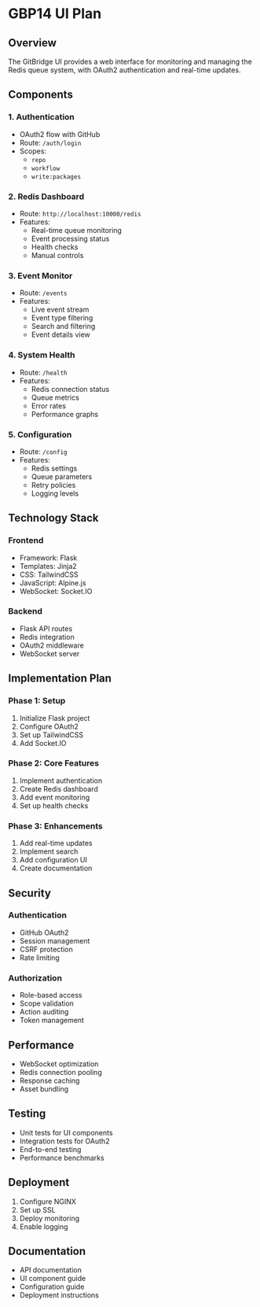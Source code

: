 # GBP14 UI Plan

## Overview
The GitBridge UI provides a web interface for monitoring and managing the Redis queue system, with OAuth2 authentication and real-time updates.

## Components

### 1. Authentication
- OAuth2 flow with GitHub
- Route: `/auth/login`
- Scopes:
  * `repo`
  * `workflow`
  * `write:packages`

### 2. Redis Dashboard
- Route: `http://localhost:10000/redis`
- Features:
  * Real-time queue monitoring
  * Event processing status
  * Health checks
  * Manual controls

### 3. Event Monitor
- Route: `/events`
- Features:
  * Live event stream
  * Event type filtering
  * Search and filtering
  * Event details view

### 4. System Health
- Route: `/health`
- Features:
  * Redis connection status
  * Queue metrics
  * Error rates
  * Performance graphs

### 5. Configuration
- Route: `/config`
- Features:
  * Redis settings
  * Queue parameters
  * Retry policies
  * Logging levels

## Technology Stack

### Frontend
- Framework: Flask
- Templates: Jinja2
- CSS: TailwindCSS
- JavaScript: Alpine.js
- WebSocket: Socket.IO

### Backend
- Flask API routes
- Redis integration
- OAuth2 middleware
- WebSocket server

## Implementation Plan

### Phase 1: Setup
1. Initialize Flask project
2. Configure OAuth2
3. Set up TailwindCSS
4. Add Socket.IO

### Phase 2: Core Features
1. Implement authentication
2. Create Redis dashboard
3. Add event monitoring
4. Set up health checks

### Phase 3: Enhancements
1. Add real-time updates
2. Implement search
3. Add configuration UI
4. Create documentation

## Security

### Authentication
- GitHub OAuth2
- Session management
- CSRF protection
- Rate limiting

### Authorization
- Role-based access
- Scope validation
- Action auditing
- Token management

## Performance
- WebSocket optimization
- Redis connection pooling
- Response caching
- Asset bundling

## Testing
- Unit tests for UI components
- Integration tests for OAuth2
- End-to-end testing
- Performance benchmarks

## Deployment
1. Configure NGINX
2. Set up SSL
3. Deploy monitoring
4. Enable logging

## Documentation
- API documentation
- UI component guide
- Configuration guide
- Deployment instructions 